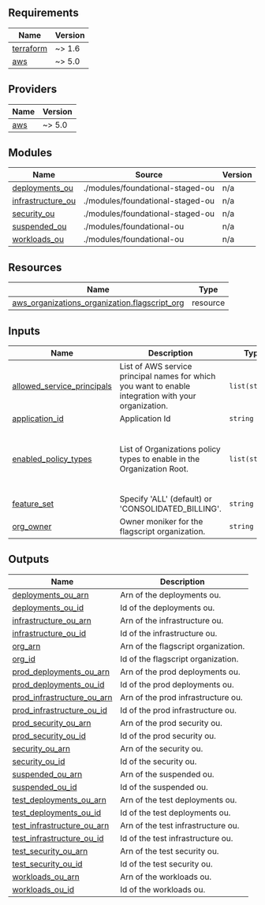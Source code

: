 <!-- BEGIN_TF_DOCS -->
## Requirements

| Name | Version |
|------|---------|
| <a name="requirement_terraform"></a> [terraform](#requirement\_terraform) | ~> 1.6 |
| <a name="requirement_aws"></a> [aws](#requirement\_aws) | ~> 5.0 |

## Providers

| Name | Version |
|------|---------|
| <a name="provider_aws"></a> [aws](#provider\_aws) | ~> 5.0 |

## Modules

| Name | Source | Version |
|------|--------|---------|
| <a name="module_deployments_ou"></a> [deployments\_ou](#module\_deployments\_ou) | ./modules/foundational-staged-ou | n/a |
| <a name="module_infrastructure_ou"></a> [infrastructure\_ou](#module\_infrastructure\_ou) | ./modules/foundational-staged-ou | n/a |
| <a name="module_security_ou"></a> [security\_ou](#module\_security\_ou) | ./modules/foundational-staged-ou | n/a |
| <a name="module_suspended_ou"></a> [suspended\_ou](#module\_suspended\_ou) | ./modules/foundational-ou | n/a |
| <a name="module_workloads_ou"></a> [workloads\_ou](#module\_workloads\_ou) | ./modules/foundational-ou | n/a |

## Resources

| Name | Type |
|------|------|
| [aws_organizations_organization.flagscript_org](https://registry.terraform.io/providers/hashicorp/aws/latest/docs/resources/organizations_organization) | resource |

## Inputs

| Name | Description | Type | Default | Required |
|------|-------------|------|---------|:--------:|
| <a name="input_allowed_service_principals"></a> [allowed\_service\_principals](#input\_allowed\_service\_principals) | List of AWS service principal names for which you want to enable integration with your organization. | `list(string)` | `[]` | no |
| <a name="input_application_id"></a> [application\_id](#input\_application\_id) | Application Id | `string` | n/a | yes |
| <a name="input_enabled_policy_types"></a> [enabled\_policy\_types](#input\_enabled\_policy\_types) | List of Organizations policy types to enable in the Organization Root. | `list(string)` | <pre>[<br>  "AISERVICES_OPT_OUT_POLICY",<br>  "BACKUP_POLICY",<br>  "SERVICE_CONTROL_POLICY",<br>  "TAG_POLICY"<br>]</pre> | no |
| <a name="input_feature_set"></a> [feature\_set](#input\_feature\_set) | Specify 'ALL' (default) or 'CONSOLIDATED\_BILLING'. | `string` | `"ALL"` | no |
| <a name="input_org_owner"></a> [org\_owner](#input\_org\_owner) | Owner moniker for the flagscript organization. | `string` | `"flagscript"` | no |

## Outputs

| Name | Description |
|------|-------------|
| <a name="output_deployments_ou_arn"></a> [deployments\_ou\_arn](#output\_deployments\_ou\_arn) | Arn of the deployments ou. |
| <a name="output_deployments_ou_id"></a> [deployments\_ou\_id](#output\_deployments\_ou\_id) | Id of the deployments ou. |
| <a name="output_infrastructure_ou_arn"></a> [infrastructure\_ou\_arn](#output\_infrastructure\_ou\_arn) | Arn of the infrastructure ou. |
| <a name="output_infrastructure_ou_id"></a> [infrastructure\_ou\_id](#output\_infrastructure\_ou\_id) | Id of the infrastructure ou. |
| <a name="output_org_arn"></a> [org\_arn](#output\_org\_arn) | Arn of the flagscript organization. |
| <a name="output_org_id"></a> [org\_id](#output\_org\_id) | Id of the flagscript organization. |
| <a name="output_prod_deployments_ou_arn"></a> [prod\_deployments\_ou\_arn](#output\_prod\_deployments\_ou\_arn) | Arn of the prod deployments ou. |
| <a name="output_prod_deployments_ou_id"></a> [prod\_deployments\_ou\_id](#output\_prod\_deployments\_ou\_id) | Id of the prod deployments ou. |
| <a name="output_prod_infrastructure_ou_arn"></a> [prod\_infrastructure\_ou\_arn](#output\_prod\_infrastructure\_ou\_arn) | Arn of the prod infrastructure ou. |
| <a name="output_prod_infrastructure_ou_id"></a> [prod\_infrastructure\_ou\_id](#output\_prod\_infrastructure\_ou\_id) | Id of the prod infrastructure ou. |
| <a name="output_prod_security_ou_arn"></a> [prod\_security\_ou\_arn](#output\_prod\_security\_ou\_arn) | Arn of the prod security ou. |
| <a name="output_prod_security_ou_id"></a> [prod\_security\_ou\_id](#output\_prod\_security\_ou\_id) | Id of the prod security ou. |
| <a name="output_security_ou_arn"></a> [security\_ou\_arn](#output\_security\_ou\_arn) | Arn of the security ou. |
| <a name="output_security_ou_id"></a> [security\_ou\_id](#output\_security\_ou\_id) | Id of the security ou. |
| <a name="output_suspended_ou_arn"></a> [suspended\_ou\_arn](#output\_suspended\_ou\_arn) | Arn of the suspended ou. |
| <a name="output_suspended_ou_id"></a> [suspended\_ou\_id](#output\_suspended\_ou\_id) | Id of the suspended ou. |
| <a name="output_test_deployments_ou_arn"></a> [test\_deployments\_ou\_arn](#output\_test\_deployments\_ou\_arn) | Arn of the test deployments ou. |
| <a name="output_test_deployments_ou_id"></a> [test\_deployments\_ou\_id](#output\_test\_deployments\_ou\_id) | Id of the test deployments ou. |
| <a name="output_test_infrastructure_ou_arn"></a> [test\_infrastructure\_ou\_arn](#output\_test\_infrastructure\_ou\_arn) | Arn of the test infrastructure ou. |
| <a name="output_test_infrastructure_ou_id"></a> [test\_infrastructure\_ou\_id](#output\_test\_infrastructure\_ou\_id) | Id of the test infrastructure ou. |
| <a name="output_test_security_ou_arn"></a> [test\_security\_ou\_arn](#output\_test\_security\_ou\_arn) | Arn of the test security ou. |
| <a name="output_test_security_ou_id"></a> [test\_security\_ou\_id](#output\_test\_security\_ou\_id) | Id of the test security ou. |
| <a name="output_workloads_ou_arn"></a> [workloads\_ou\_arn](#output\_workloads\_ou\_arn) | Arn of the workloads ou. |
| <a name="output_workloads_ou_id"></a> [workloads\_ou\_id](#output\_workloads\_ou\_id) | Id of the workloads ou. |
<!-- END_TF_DOCS -->